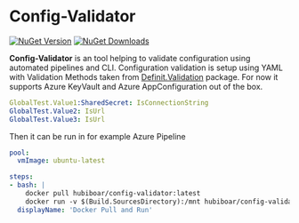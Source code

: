 # Config-Validator

[![NuGet Version](https://img.shields.io/nuget/v/ConfigValidator.Cli)](https://www.nuget.org/packages/ConfigValidator.Cli/)
[![NuGet Downloads](https://img.shields.io/nuget/dt/ConfigValidator.Cli)](https://www.nuget.org/packages/ConfigValidator.Cli/)

**Config-Validator** is an tool helping to validate configuration using automated pipelines and CLI.
Configuration validation is setup using YAML with Validation Methods taken from [Definit.Validation](https://www.nuget.org/packages/Definit.Validation/) package.
For now it supports Azure KeyVault and Azure AppConfiguration out of the box.

```yml
﻿GlobalTest.Value1:SharedSecret: IsConnectionString
GlobalTest.Value2: IsUrl
GlobalTest.Value3: IsUrl
```

Then it can be run in for example Azure Pipeline

```yml
pool:
  vmImage: ubuntu-latest

steps:
- bash: |
    docker pull hubiboar/config-validator:latest
    docker run -v $(Build.SourcesDirectory):/mnt hubiboar/config-validator:latest azure app-configuration-secret --file-path "../mnt/validation.yml" --key-vault-name "$(KV-Name)" --tenant-id $(TenantId) --client-id $(ClientId) --client-secret $(ClientSecret) --secret-name "AppConfigConnectionString"
  displayName: 'Docker Pull and Run'
```


